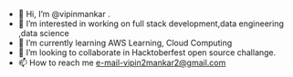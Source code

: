 - 👋 Hi, I’m @vipinmankar .
- 👀 I’m interested in working on  full stack development,data engineering ,data science
- 🌱 I’m currently learning AWS Learning, Cloud Computing 
- 💞️ I’m looking to collaborate in Hacktoberfest open source challange.
- 📫 How to reach me e-mail-vipin2mankar2@gmail.com

<!---
vipinmankar/vipinmankar is a ✨ special ✨ repository because its `README.md` (this file) appears on your GitHub profile.
You can click the Preview link to take a look at your changes.
--->
